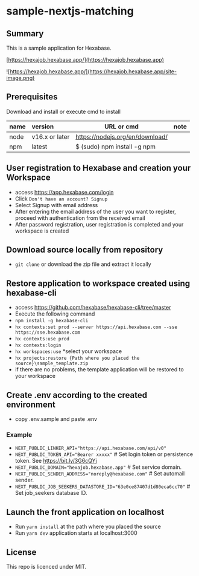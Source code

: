 # sample-nextjs-matching

## Summary
This is a sample application for Hexabase.

[https://hexajob.hexabase.app/](https://hexajob.hexabase.app)

![https://hexajob.hexabase.app/](https://hexajob.hexabase.app/site-image.png) 

## Prerequisites 
Download and install or execute cmd to install

|name            |version     |URL or cmd | note
|:-----------|:---------------|-------------------------------------|--
|node        |v16.x or later  |https://nodejs.org/en/download/| 
|npm         |latest          |$ (sudo) npm install -g npm |

## User registration to Hexabase and creation your Workspace
- access https://app.hexabase.com/login
- Click `Don't have an account? Signup`
- Select Signup with email address
- After entering the email address of the user you want to register, proceed with authentication from the received email
- After password registration, user registration is completed and your workspace is created

## Download source locally from repository
- `git clone` or download the zip file and extract it locally

## Restore application to workspace created using hexabase-cli
- access https://github.com/hexabase/hexabase-cli/tree/master
- Execute the following command
- `npm install -g hexabase-cli`
- `hx contexts:set prod --server https://api.hexabase.com --sse https://sse.hexabase.com `
- `hx contexts:use prod`
- `hx contexts:login`
- `hx workspaces:use` *select your workspace
- `hx projects:restore {Path where you placed the source}\sample_template.zip`
- if there are no problems, the template application will be restored to your workspace

## Create .env according to the created environment
- copy .env.sample and paste .env
### Example
- `NEXT_PUBLIC_LINKER_API="https://api.hexabase.com/api/v0"`
- `NEXT_PUBLIC_TOKEN_API="Bearer xxxxx"` # Set login token or persistence token. See https://bit.ly/3G6cQYj
- `NEXT_PUBLIC_DOMAIN="hexajob.hexabase.app"` # Set service domain.
- `NEXT_PUBLIC_SENDER_ADDRESS="noreply@hexabase.com"` # Set automail sender.
- `NEXT_PUBLIC_JOB_SEEKERS_DATASTORE_ID="63e0ce87407d1d80eca6cc70"` # Set job_seekers database ID.

## Launch the front application on localhost
- Run `yarn install` at the path where you placed the source
- Run `yarn dev` application starts at localhost:3000
## License
This repo is licenced under MIT.